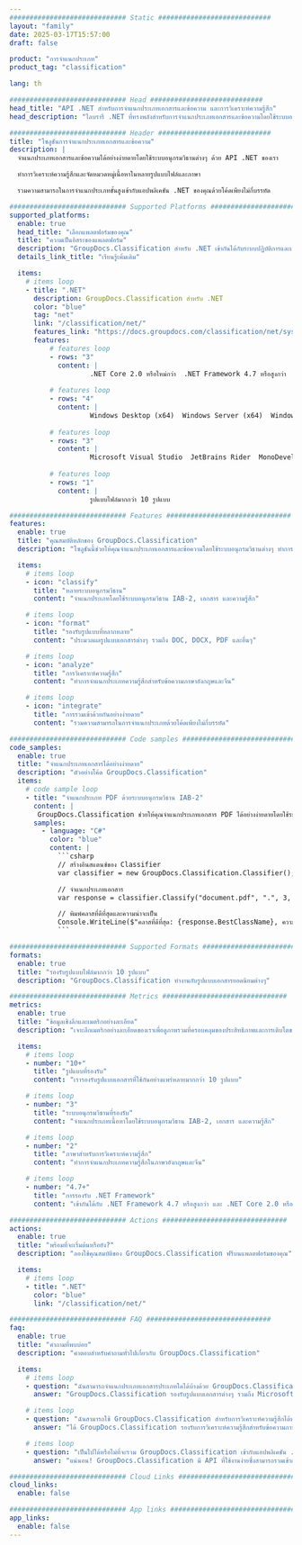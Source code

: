 ```yaml
---
############################# Static ############################
layout: "family"
date: 2025-03-17T15:57:00
draft: false

product: "การจำแนกประเภท"
product_tag: "classification"

lang: th

############################# Head ############################
head_title: "API .NET สำหรับการจำแนกประเภทเอกสารและข้อความ และการวิเคราะห์ความรู้สึก"
head_description: "ไลบรารี .NET ที่ทรงพลังสำหรับการจำแนกประเภทเอกสารและข้อความโดยใช้ระบบอนุกรมวิธาน IAB-2, เอกสาร และความรู้สึก รองรับหลายรูปแบบไฟล์และภาษา"

############################# Header ############################
title: "โซลูชันการจำแนกประเภทเอกสารและข้อความ"
description: |
  จำแนกประเภทเอกสารและข้อความได้อย่างง่ายดายโดยใช้ระบบอนุกรมวิธานต่างๆ ด้วย API .NET ของเรา

  ทำการวิเคราะห์ความรู้สึกและจัดหมวดหมู่เนื้อหาในหลายรูปแบบไฟล์และภาษา

  รวมความสามารถในการจำแนกประเภทขั้นสูงเข้ากับแอปพลิเคชัน .NET ของคุณด้วยโค้ดเพียงไม่กี่บรรทัด

############################# Supported Platforms ###############################
supported_platforms:
  enable: true
  head_title: "เลือกแพลตฟอร์มของคุณ"
  title: "ความเป็นอิสระของแพลตฟอร์ม"
  description: "GroupDocs.Classification สำหรับ .NET เข้ากันได้กับระบบปฏิบัติการและเฟรมเวิร์กต่อไปนี้:"
  details_link_title: "เรียนรู้เพิ่มเติม"

  items:
    # items loop
    - title: ".NET"
      description: GroupDocs.Classification สำหรับ .NET
      color: "blue"
      tag: "net"
      link: "/classification/net/"
      features_link: "https://docs.groupdocs.com/classification/net/system-requirements/"
      features:
          # features loop
          - rows: "3"
            content: |
                    .NET Core 2.0 หรือใหม่กว่า  .NET Framework 4.7 หรือสูงกว่า
      
          # features loop
          - rows: "4"
            content: |
                    Windows Desktop (x64)  Windows Server (x64)  Windows Azure  Mac OS X x64 (10.12+)
      
          # features loop
          - rows: "3"
            content: |
                    Microsoft Visual Studio  JetBrains Rider  MonoDevelop
      
          # features loop
          - rows: "1"
            content: |
                    รูปแบบไฟล์มากกว่า 10 รูปแบบ

############################# Features ###############################
features:
  enable: true
  title: "คุณสมบัติหลักของ GroupDocs.Classification"
  description: "โซลูชันนี้ช่วยให้คุณจำแนกประเภทเอกสารและข้อความโดยใช้ระบบอนุกรมวิธานต่างๆ ทำการวิเคราะห์ความรู้สึก และรวมความสามารถในการจำแนกประเภทขั้นสูงเข้ากับแอปพลิเคชัน .NET ของคุณ"

  items:
    # items loop
    - icon: "classify"
      title: "หลายระบบอนุกรมวิธาน"
      content: "จำแนกประเภทโดยใช้ระบบอนุกรมวิธาน IAB-2, เอกสาร และความรู้สึก"

    # items loop
    - icon: "format"
      title: "รองรับรูปแบบที่หลากหลาย"
      content: "ประมวลผลรูปแบบเอกสารต่างๆ รวมถึง DOC, DOCX, PDF และอื่นๆ"

    # items loop
    - icon: "analyze"
      title: "การวิเคราะห์ความรู้สึก"
      content: "ทำการจำแนกประเภทความรู้สึกสำหรับข้อความภาษาอังกฤษและจีน"

    # items loop
    - icon: "integrate"
      title: "การรวมเข้าด้วยกันอย่างง่ายดาย"
      content: "รวมความสามารถในการจำแนกประเภทด้วยโค้ดเพียงไม่กี่บรรทัด"

############################# Code samples ############################
code_samples:
  enable: true
  title: "จำแนกประเภทเอกสารได้อย่างง่ายดาย"
  description: "ตัวอย่างโค้ด GroupDocs.Classification"
  items:
    # code sample loop
    - title: "จำแนกประเภท PDF ด้วยระบบอนุกรมวิธาน IAB-2"
      content: |
       GroupDocs.Classification ช่วยให้คุณจำแนกประเภทเอกสาร PDF ได้อย่างง่ายดายโดยใช้ระบบอนุกรมวิธาน IAB-2 เพียงระบุเส้นทางเอกสาร จำนวนผลลัพธ์ที่ต้องการ และประเภทของระบบอนุกรมวิธานเพื่อรับผลการจำแนกประเภท
      samples:
        - language: "C#"
          color: "blue"
          content: |
            ```csharp
            // สร้างอินสแตนซ์ของ Classifier
            var classifier = new GroupDocs.Classification.Classifier();

            // จำแนกประเภทเอกสาร
            var response = classifier.Classify("document.pdf", ".", 3, Taxonomy.Iab2);

            // พิมพ์คลาสที่ดีที่สุดและความน่าจะเป็น
            Console.WriteLine($"คลาสที่ดีที่สุด: {response.BestClassName}, ความน่าจะเป็น: {response.BestClassProbability}");
            ```

############################# Supported Formats ###############################
formats:
  enable: true
  title: "รองรับรูปแบบไฟล์มากกว่า 10 รูปแบบ"
  description: "GroupDocs.Classification ทำงานกับรูปแบบเอกสารยอดนิยมต่างๆ"

############################# Metrics ###############################
metrics:
  enable: true
  title: "ข้อมูลเชิงลึกและเมตริกอย่างละเอียด"
  description: "เจาะลึกเมตริกอย่างละเอียดของเราเพื่อดูภาพรวมที่ครอบคลุมของประสิทธิภาพและการเติบโตของเรา"

  items:
    # items loop
    - number: "10+"
      title: "รูปแบบที่รองรับ"
      content: "เรารองรับรูปแบบเอกสารที่ใช้กันอย่างแพร่หลายมากกว่า 10 รูปแบบ"

    # items loop
    - number: "3"
      title: "ระบบอนุกรมวิธานที่รองรับ"
      content: "จำแนกประเภทเนื้อหาโดยใช้ระบบอนุกรมวิธาน IAB-2, เอกสาร และความรู้สึก"

    # items loop
    - number: "2"
      title: "ภาษาสำหรับการวิเคราะห์ความรู้สึก"
      content: "ทำการจำแนกประเภทความรู้สึกในภาษาอังกฤษและจีน"

    # items loop
    - number: "4.7+"
      title: "การรองรับ .NET Framework"
      content: "เข้ากันได้กับ .NET Framework 4.7 หรือสูงกว่า และ .NET Core 2.0 หรือใหม่กว่า"

############################# Actions ###############################
actions:
  enable: true
  title: "พร้อมที่จะเริ่มต้นหรือยัง?"
  description: "ลองใช้คุณสมบัติของ GroupDocs.Classification ฟรีบนแพลตฟอร์มของคุณ"

  items:
    # items loop
    - title: ".NET"
      color: "blue"
      link: "/classification/net/"

############################# FAQ ###############################
faq:
  enable: true
  title: "คำถามที่พบบ่อย"
  description: "คำตอบสำหรับคำถามทั่วไปเกี่ยวกับ GroupDocs.Classification"

  items:
    # items loop
    - question: "ฉันสามารถจำแนกประเภทเอกสารประเภทใดได้บ้างด้วย GroupDocs.Classification?"
      answer: "GroupDocs.Classification รองรับรูปแบบเอกสารต่างๆ รวมถึง Microsoft Word (DOC, DOCX, RTF), OpenOffice (ODT), PDF และไฟล์ข้อความธรรมดา (TXT)"

    # items loop
    - question: "ฉันสามารถใช้ GroupDocs.Classification สำหรับการวิเคราะห์ความรู้สึกได้หรือไม่?"
      answer: "ได้ GroupDocs.Classification รองรับการวิเคราะห์ความรู้สึกสำหรับข้อความภาษาอังกฤษและจีน ช่วยให้คุณสามารถกำหนดความรู้สึกของเอกสารหรือข้อความสั้นๆ ได้"

    # items loop
    - question: "เป็นไปได้หรือไม่ที่จะรวม GroupDocs.Classification เข้ากับแอปพลิเคชัน .NET ที่มีอยู่ของฉัน?"
      answer: "แน่นอน! GroupDocs.Classification มี API ที่ใช้งานง่ายซึ่งสามารถรวมเข้ากับแอปพลิเคชัน .NET ของคุณได้อย่างง่ายดายด้วยโค้ดเพียงไม่กี่บรรทัด ออกแบบมาเพื่อทำงานร่วมกับเวิร์กโฟลว์ที่มีอยู่ของคุณได้อย่างราบรื่น"

############################# Cloud Links ###############################
cloud_links:
  enable: false

############################# App links ###############################
app_links:
  enable: false
---
```

